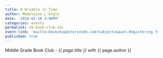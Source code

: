```yaml
---
title: A Wrinkle in Time
author: Madeleine L'Engle
date: '2018-02-10 4:00PM'
categories: events
permalink: YA-book-club-ibi
event-link: 'mailto:bookshop@storiesbk.com?subject=&quot;Registering for 02/10 MG Book Club&quot;'
published: true
---
```

Middle Grade Book Club - *{{ page.title }}* with {{ page.author }}
